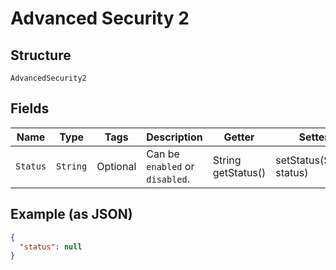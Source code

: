
# Advanced Security 2

## Structure

`AdvancedSecurity2`

## Fields

| Name | Type | Tags | Description | Getter | Setter |
|  --- | --- | --- | --- | --- | --- |
| `Status` | `String` | Optional | Can be `enabled` or `disabled`. | String getStatus() | setStatus(String status) |

## Example (as JSON)

```json
{
  "status": null
}
```

